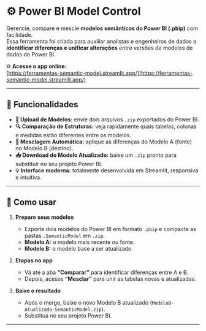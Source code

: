 # ⚙️ Power BI Model Control

Gerencie, compare e mescle **modelos semânticos do Power BI (.pbip)** com facilidade.  
Essa ferramenta foi criada para auxiliar analistas e engenheiros de dados a **identificar diferenças e unificar alterações** entre versões de modelos de dados do Power BI.  

🌐 **Acesse o app online:**  
[https://ferramentas-semantic-model.streamlit.app/](https://ferramentas-semantic-model.streamlit.app/)

---

## 🚀 Funcionalidades

- **📂 Upload de Modelos:** envie dois arquivos `.zip` exportados do Power BI.  
- **🔍 Comparação de Estruturas:** veja rapidamente quais tabelas, colunas e medidas estão diferentes entre os modelos.  
- **🧩 Mesclagem Automática:** aplique as diferenças do Modelo A (fonte) no Modelo B (destino).  
- **📥 Download do Modelo Atualizado:** baixe um `.zip` pronto para substituir no seu projeto Power BI.  
- **💡 Interface moderna:** totalmente desenvolvida em Streamlit, responsiva e intuitiva.  

---

## 🧭 Como usar

1. **Prepare seus modelos**  
   - Exporte dois modelos do Power BI em formato `.pbip` e compacte as pastas `.SemanticModel` em `.zip`.  
   - **Modelo A:** o modelo mais recente ou fonte.  
   - **Modelo B:** o modelo base a ser atualizado.  

2. **Etapas no app**  
   - Vá até a aba **“Comparar”** para identificar diferenças entre A e B.  
   - Depois, acesse **“Mesclar”** para unir as tabelas novas e atualizadas.  

3. **Baixe o resultado**  
   - Após o merge, baixe o novo Modelo B atualizado (`ModeloB-Atualizado-SemanticModel.zip`).  
   - Substitua no seu projeto Power BI.  

---



